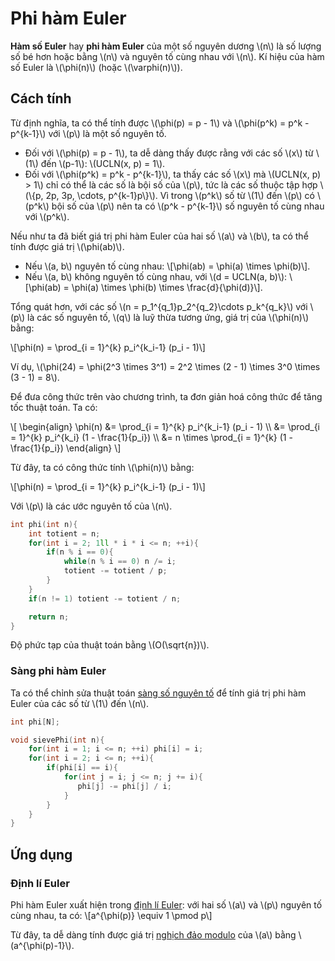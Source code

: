 # Phi hàm Euler

**Hàm số Euler** hay **phi hàm Euler** của một số nguyên dương \\(n\\) là số lượng số bé hơn hoặc bằng \\(n\\) và nguyên tố cùng nhau với \\(n\\). Kí hiệu của hàm số Euler là \\(\phi(n)\\) (hoặc \\(\varphi(n)\\)).

## Cách tính

Từ định nghĩa, ta có thể tính được \\(\phi(p) = p - 1\\) và \\(\phi(p^k) = p^k - p^{k-1}\\) với \\(p\\) là một số nguyên tố.
- Đối với \\(\phi(p) = p - 1\\), ta dễ dàng thấy được rằng với các số \\(x\\) từ \\(1\\) đến \\(p-1\\): \\(UCLN(x, p) = 1\\).
- Đối với \\(\phi(p^k) = p^k - p^{k-1}\\), ta thấy các số \\(x\\) mà \\(UCLN(x, p) > 1\\) chỉ có thể là các số là bội số của \\(p\\), tức là các số thuộc tập hợp \\(\\{p, 2p, 3p, \cdots, p^{k-1}p\\}\\). Vì trong \\(p^k\\) số từ \\(1\\) đến \\(p\\) có \\(p^k\\) bội số của \\(p\\) nên ta có \\(p^k - p^{k-1}\\) số nguyên tố cùng nhau với \\(p^k\\).

Nếu như ta đã biết giá trị phi hàm Euler của hai số \\(a\\) và \\(b\\), ta có thể tính được giá trị \\(\phi(ab)\\).
- Nếu \\(a, b\\) nguyên tố cùng nhau: \\[\phi(ab) = \phi(a) \times \phi(b)\\].
- Nếu \\(a, b\\) không nguyên tố cùng nhau, với \\(d = UCLN(a, b)\\): \\[\phi(ab) = \phi(a) \times \phi(b) \times \frac{d}{\phi(d)}\\].

Tổng quát hơn, với các số \\(n = p_1^{q_1}p_2^{q_2}\cdots p_k^{q_k}\\) với \\(p\\) là các số nguyên tố, \\(q\\) là luỹ thừa tương ứng, giá trị của \\(\phi(n)\\) bằng:

\\[\phi(n) = \prod_{i = 1}^{k} p_i^{k_i-1} (p_i - 1)\\]

Ví dụ, \\(\phi(24) = \phi(2^3 \times 3^1) = 2^2 \times (2 - 1) \times 3^0 \times (3 - 1) = 8\\).

Để đưa công thức trên vào chương trình, ta đơn giản hoá công thức để tăng tốc thuật toán. Ta có:

\\[
\begin{align}
\phi(n) &= \prod_{i = 1}^{k} p_i^{k_i-1} (p_i - 1) \\\\
		&= \prod_{i = 1}^{k} p_i^{k_i} (1 - \frac{1}{p_i}) \\\\
		&= n \times \prod_{i = 1}^{k} (1 - \frac{1}{p_i})
\end{align}
\\]

Từ đây, ta có công thức tính \\(\phi(n)\\) bằng:

\\[\phi(n) = \prod_{i = 1}^{k} p_i^{k_i-1} (p_i - 1)\\]

Với \\(p\\) là các ước nguyên tố của \\(n\\).

```C++
int phi(int n){
	int totient = n;
	for(int i = 2; 1ll * i * i <= n; ++i){
		if(n % i == 0){
			while(n % i == 0) n /= i;
			totient -= totient / p;
		}
	}
	if(n != 1) totient -= totient / n;

	return n;
}
```

Độ phức tạp của thuật toán bằng \\(O(\sqrt{n})\\).

### Sàng phi hàm Euler

Ta có thể chỉnh sửa thuật toán [sàng số nguyên tố](prime.md#sàng-số-nguyên-tố) để tính giá trị phi hàm Euler của các số từ \\(1\\) đến \\(n\\).

```C++
int phi[N];

void sievePhi(int n){
	for(int i = 1; i <= n; ++i) phi[i] = i;
    for(int i = 2; i <= n; ++i){
        if(phi[i] == i){
            for(int j = i; j <= n; j += i){
               phi[j] -= phi[j] / i;
            }
        }
    }
}
```

## Ứng dụng

### Định lí Euler

Phi hàm Euler xuất hiện trong [định lí Euler](https://vi.wikipedia.org/wiki/%C4%90%E1%BB%8Bnh_l%C3%BD_Euler): với hai số \\(a\\) và \\(p\\) nguyên tố cùng nhau, ta có: \\[a^{\phi(p)} \equiv 1 \pmod p\\]

Từ đây, ta dễ dàng tính được giá trị [nghịch đảo modulo](modulo.md#nghịch-đảo-modulo) của \\(a\\) bằng \\(a^{\phi(p)-1}\\).